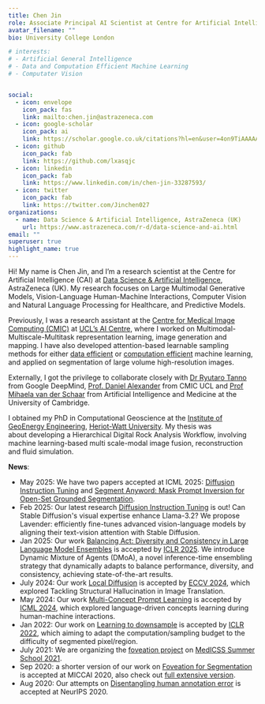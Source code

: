 ```yaml
---
title: Chen Jin
role: Associate Principal AI Scientist at Centre for Artificial Intelligence (CAI)
avatar_filename: ""
bio: University College London

# interests:
# - Artificial General Intelligence
# - Data and Computation Efficient Machine Learning
# - Computater Vision


social:
  - icon: envelope
    icon_pack: fas
    link: mailto:chen.jin@astrazeneca.com
  - icon: google-scholar
    icon_pack: ai
    link: https://scholar.google.co.uk/citations?hl=en&user=4on9TiAAAAAJ
  - icon: github
    icon_pack: fab
    link: https://github.com/lxasqjc
  - icon: linkedin
    icon_pack: fab
    link: https://www.linkedin.com/in/chen-jin-33287593/
  - icon: twitter
    icon_pack: fab
    link: https://twitter.com/Jinchen027
organizations:
  - name: Data Science & Artificial Intelligence, AstraZeneca (UK)
    url: https://www.astrazeneca.com/r-d/data-science-and-ai.html
email: ""
superuser: true
highlight_name: true
---
```

Hi! My name is Chen Jin, and I’m a research scientist at the Centre for Artificial Intelligence (CAI) at [Data Science & Artificial Intelligence](https://www.astrazeneca.com/r-d/data-science-and-ai.html), AstraZeneca (UK). My research focuses on Large Multimodal Generative Models, Vision-Language Human-Machine Interactions, Computer Vision and Natural Language Processing for Healthcare, and Predictive Models.

Previously, I was a research assistant at the [Centre for Medical Image Computing (CMIC)](https://www.ucl.ac.uk/medical-image-computing/) at [UCL’s AI Centre](https://www.ucl.ac.uk/ai-centre/), where I worked on Multimodal-Multiscale-Multitask representation learning, image generation and mapping. I have also developed attention-based learnable sampling methods for either [data efficient](https://lxasqjc.github.io/learn-downsample.github.io/) or [computation efficient](https://github.com/lxasqjc/Foveation-Segmentation) machine learning, and applied on segmentation of large volume high-resolution images.

Externally, I got the privilege to collaborate closely with [Dr Ryutaro Tanno](https://rt416.github.io/) from Google DeepMind, [Prof. Daniel Alexander](http://www0.cs.ucl.ac.uk/staff/d.alexander/) from CMIC UCL and [Prof Mihaela van der Schaar](https://www.vanderschaar-lab.com/prof-mihaela-van-der-schaar/) from Artificial Intelligence and Medicine at the University of Cambridge.

I obtained my PhD in Computational Geoscience at the [Institute of GeoEnergy Engineering](https://www.hw.ac.uk/uk/schools/energy-geoscience-infrastructure-society/research/ige.htm/), [Heriot-Watt University](https://www.hw.ac.uk/). My thesis was about developing a Hierarchical Digital Rock Analysis Workflow, involving machine learning-based multi scale-modal image fusion, reconstruction and fluid simulation.

<!-- {{< icon name="download" pack="fas" >}} Download my {{< staticref "uploads/CV_CHEN_JIN_22.pdf" "newtab" >}}CV{{< /staticref >}} (ast updated 14/03/2022). -->

**News**:
- May 2025: We have two papers accepted at ICML 2025: [Diffusion Instruction Tuning](https://astrazeneca.github.io/vlm/) and [Segment Anyword: Mask Prompt Inversion for Open-Set Grounded Segmentation](https://openreview.net/forum?id=9bzgpYtQZn&referrer=%5BTasks%5D(%2Ftasks)).
- Feb 2025: Our latest research [Diffusion Instruction Tuning](https://astrazeneca.github.io/vlm/) is out! Can Stable Diffusion's visual expertise enhance Llama-3.2? We propose Lavender: efficiently fine-tunes advanced vision-language models by aligning their text-vision attention with Stable Diffusion.
- Jan 2025: Our work [Balancing Act: Diversity and Consistency in Large Language Model Ensembles](https://openreview.net/forum?id=Dl6nkKKvlX) is accepted by [ICLR 2025](https://iclr.cc/). We introduce Dynamic Mixture of Agents (DMoA), a novel inference-time ensembling strategy that dynamically adapts to balance performance, diversity, and consistency, achieving state-of-the-art results.
- July 2024: Our work [Local Diffusion](https://arxiv.org/abs/2404.05980) is accepted by [ECCV 2024](https://eccv2024.ecva.net/virtual/2024/papers.html?filter=titles), which explored Tackling Structural Hallucination in Image Translation.
- May 2024: Our work [Multi-Concept Prompt Learning](https://astrazeneca.github.io/mcpl.github.io/) is accepted by [ICML 2024](https://icml.cc/virtual/2024/poster/34548), which explored language-driven concepts learning during human-machine interactions.
- Jan 2022: Our work on [Learning to downsample](https://lxasqjc.github.io/learn-downsample.github.io/) is accepted by [ICLR 2022](https://openreview.net/forum?id=HndgQudNb91), which aiming to adapt the computation/sampling budget to the difficulty of segmented pixel/region.
- July 2021: We are organizing the [foveation project](https://medicss.cs.ucl.ac.uk/projects-2021/#foveation) on [MedICSS Summer School 2021](https://medicss.cs.ucl.ac.uk/programme-2021/).
- Sep 2020: a shorter version of our work on [Foveation for Segmentation](https://chenjin.netlify.app/publication/foveation/) is accepted at MICCAI 2020, also check out [full extensive version](https://arxiv.org/abs/2007.15124v2).
- Aug 2020: Our attempts on [Disentangling human annotation error](https://chenjin.netlify.app/publication/humanerror/) is accepted at NeurIPS 2020.
